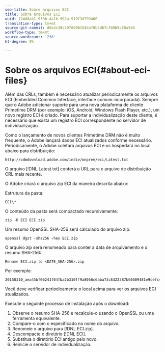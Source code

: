 ```yaml
---
seo-title: Sobre arquivos ECI
title: Sobre arquivos ECI
uuid: 124d8ab1-933b-4a1b-992a-919f3d799460
translation-type: tm+mt
source-git-commit: d8e4c39c297d69b154baf0b4d67cf09b5cf0a9d4
workflow-type: tm+mt
source-wordcount: '238'
ht-degree: 0%

---
```



# Sobre os arquivos ECI{#about-eci-files}

Além das CRLs, também é necessário atualizar periodicamente os arquivos ECI (Embedded Common Interface, interface comum incorporada). Sempre que o Adobe adicionar suporte para uma nova plataforma de cliente Primetime DRM (por exemplo: iOS, Android, Windows Flash Player, etc.), um novo registro ECI é criado. Para suportar a individualização deste cliente, é necessário que exista um registro ECI correspondente no servidor de individualização.

Como o lançamento de novos clientes Primetime DRM não é muito frequente, o Adobe lançará dados ECI atualizados conforme necessário. Periodicamente, o Adobe coletará arquivos ECI e os hospedará no local abaixo para distribuição:

```
http://cdmdownload.adobe.com/indiv/onprem/eci/Latest.txt
```

O arquivo [!DNL Latest.txt] conterá o URL para o arquivo de distribuição CRL mais recente.

O Adobe criará o arquivo zip ECI da maneira descrita abaixo:

Estrutura da pasta:

```
ECI\*
```

O conteúdo da pasta será compactado recursivamente:

```
zip -R ECI ECI.zip
```

Um resumo OpenSSL SHA-256 será calculado do arquivo zip:

```
openssl dgst -sha256 -hex ECI.zip
```

O arquivo zip será renomeado para conter a data de arquivamento e o resumo SHA-256:

```
Rename ECI.zip to <DATE_SHA-256>.zip
```

Por exemplo:

```
20150310_aea45bf06241f04fba2b310ff9a8066c6aba73c8d22387b60509481e9cefc43e.zip
```

Você deve verificar periodicamente o local acima para ver os arquivos ECI atualizados.

Execute o seguinte processo de instalação após o download:

1. Observe o resumo SHA-256 e recalcule-o usando o OpenSSL ou uma ferramenta equivalente.
1. Compare-o com o especificado no nome do arquivo.
1. Renomeie o arquivo para [!DNL ECI.zip].
1. Descompacte o diretório [!DNL ECI].
1. Substitua o diretório ECI antigo pelo novo.
1. Reinicie o servidor de individualização.

